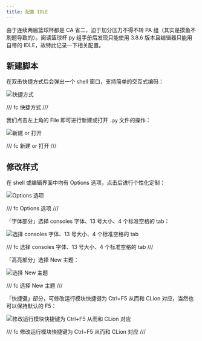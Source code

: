 ```yaml
---
title: 配置 IDLE
---
```


由于连续两届篮球杯都是 CA 省二，迫于加分压力不得不转 PA 组（其实是摸鱼不刷题导致的）。阅读篮球杯 py 组手册后发现只能使用 3.8.6 版本且编辑器只能用自带的 IDLE，故特此记录一下相关配置。

## 新建脚本

在双击快捷方式后会弹出一个 shell 窗口，支持简单的交互式编码：

![快捷方式](https://dwj-oss.oss-cn-nanjing.aliyuncs.com/images/202406091642746.png)

/// fc
快捷方式
///

我们点击左上角的 File 即可进行新建或打开 `.py` 文件的操作：

![新建 or 打开](https://dwj-oss.oss-cn-nanjing.aliyuncs.com/images/202406091647404.png)

/// fc
新建 or 打开
///

## 修改样式

在 shell 或编辑界面中均有 Options 选项，点击后进行个性化定制：

![Options 选项](https://dwj-oss.oss-cn-nanjing.aliyuncs.com/images/202406091647404.png)

/// fc
Options 选项
///

「字体部分」选择 consoles 字体、13 号大小、4 个标准空格的 tab：

![选择 consoles 字体、13 号大小、4 个标准空格的 tab](https://dwj-oss.oss-cn-nanjing.aliyuncs.com/images/202406091649022.png)

/// fc
选择 consoles 字体、13 号大小、4 个标准空格的 tab
///

「高亮部分」选择 New 主题：

![选择 New 主题](https://dwj-oss.oss-cn-nanjing.aliyuncs.com/images/202406091650602.png)

/// fc
选择 New 主题
///

「快捷键」部分，可修改运行模块快捷键为 Ctrl+F5 从而和 CLion 对应，当然也可以保持默认的 F5：

![修改运行模块快捷键为 Ctrl+F5 从而和 CLion 对应](https://dwj-oss.oss-cn-nanjing.aliyuncs.com/images/202406091651415.png)

/// fc
修改运行模块快捷键为 Ctrl+F5 从而和 CLion 对应
///
